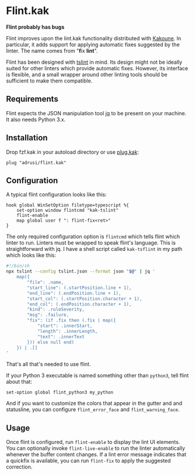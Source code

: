 # Flint.kak

**Flint probably has bugs**

Flint improves upon the lint.kak functionality distributed with
[Kakoune](https://kakoune.org). In particular, it adds support for applying
automatic fixes suggested by the linter. The name comes from "**f**ix **lint**".

Flint has been designed with [tslint](https://palantir.github.io/tslint/) in
mind. Its design might not be ideally suited for other linters which provide
automatic fixes. However, its interface is flexible, and a small wrapper around
other linting tools should be sufficient to make them compatible.

## Requirements

Flint expects the JSON manipulation tool [jq](https://stedolan.github.io/jq/)
to be present on your machine. It also needs Python 3.x.

## Installation

Drop fzf.kak in your autoload directory or use 
[plug.kak](https://github.com/andreyorst/plug.kak):

```kak
plug "adrusi/flint.kak"
```

## Configuration

A typical flint configuration looks like this:

```kak
hook global WinSetOption filetype=typescript %{
    set-option window flintcmd "kak-tslint"
    flint-enable
    map global user f ": flint-fix<ret>"
}
```

The only required configuration option is `flintcmd` which tells flint which 
linter to run. Linters must be wrapped to speak flint's language. This is
straightforward with jq. I have a shell script called `kak-tsflint` in my path
which looks like this:

```sh
#!/bin/sh
npx tslint --config tslint.json --format json "$@" | jq '
    map({
        "file": .name,
        "start_line": (.startPosition.line + 1),
        "end_line": (.endPosition.line + 1),
        "start_col": (.startPosition.character + 1),
        "end_col": (.endPosition.character + 1),
        "kind": .ruleSeverity,
        "msg": .failure,
        "fix": (if .fix then (.fix | map({
            "start": .innerStart,
            "length": .innerLength,
            "text": .innerText
        })) else null end)
    }) | .[]
'
```

That's all that's needed to use flint.

If your Python 3 executable is named something other than `python3`, tell flint
about that:

```kak
set-option global flint_python3 my_python
```

And if you want to customize the colors that appear in the gutter and
and statusline, you can configure `flint_error_face` and `flint_warning_face`.

## Usage

Once flint is configured, run `flint-enable` to display the lint UI elements.
You can optionally invoke `flint-live-enable` to run the linter automatically
whenever the buffer content changes. If a lint error message indicates that a
quickfix is available, you can run `flint-fix` to apply the suggested
correction.

